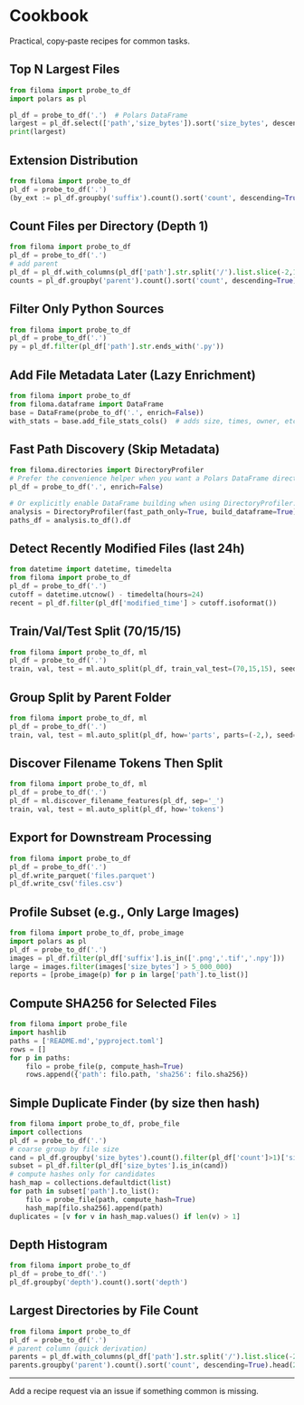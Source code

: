 # Cookbook

Practical, copy‑paste recipes for common tasks.

## Top N Largest Files
```python
from filoma import probe_to_df
import polars as pl

pl_df = probe_to_df('.')  # Polars DataFrame
largest = pl_df.select(['path','size_bytes']).sort('size_bytes', descending=True).head(10)
print(largest)
```

## Extension Distribution
```python
from filoma import probe_to_df
pl_df = probe_to_df('.')
(by_ext := pl_df.groupby('suffix').count().sort('count', descending=True).head(15))
```

## Count Files per Directory (Depth 1)
```python
from filoma import probe_to_df
pl_df = probe_to_df('.')
# add parent
pl_df = pl_df.with_columns(pl_df['path'].str.split('/').list.slice(-2,1).alias('parent'))
counts = pl_df.groupby('parent').count().sort('count', descending=True)
```

## Filter Only Python Sources
```python
from filoma import probe_to_df
pl_df = probe_to_df('.')
py = pl_df.filter(pl_df['path'].str.ends_with('.py'))
```

## Add File Metadata Later (Lazy Enrichment)
```python
from filoma import probe_to_df
from filoma.dataframe import DataFrame
base = DataFrame(probe_to_df('.', enrich=False))
with_stats = base.add_file_stats_cols()  # adds size, times, owner, etc.
```

## Fast Path Discovery (Skip Metadata)
```python
from filoma.directories import DirectoryProfiler
# Prefer the convenience helper when you want a Polars DataFrame directly:
pl_df = probe_to_df('.', enrich=False)

# Or explicitly enable DataFrame building when using DirectoryProfiler:
analysis = DirectoryProfiler(fast_path_only=True, build_dataframe=True).probe('.')
paths_df = analysis.to_df().df
```

## Detect Recently Modified Files (last 24h)
```python
from datetime import datetime, timedelta
from filoma import probe_to_df
pl_df = probe_to_df('.')
cutoff = datetime.utcnow() - timedelta(hours=24)
recent = pl_df.filter(pl_df['modified_time'] > cutoff.isoformat())
```

## Train/Val/Test Split (70/15/15)
```python
from filoma import probe_to_df, ml
pl_df = probe_to_df('.')
train, val, test = ml.auto_split(pl_df, train_val_test=(70,15,15), seed=42)
```

## Group Split by Parent Folder
```python
from filoma import probe_to_df, ml
pl_df = probe_to_df('.')
train, val, test = ml.auto_split(pl_df, how='parts', parts=(-2,), seed=42)
```

## Discover Filename Tokens Then Split
```python
from filoma import probe_to_df, ml
pl_df = probe_to_df('.')
pl_df = ml.discover_filename_features(pl_df, sep='_')
train, val, test = ml.auto_split(pl_df, how='tokens')
```

## Export for Downstream Processing
```python
from filoma import probe_to_df
pl_df = probe_to_df('.')
pl_df.write_parquet('files.parquet')
pl_df.write_csv('files.csv')
```

## Profile Subset (e.g., Only Large Images)
```python
from filoma import probe_to_df, probe_image
import polars as pl
pl_df = probe_to_df('.')
images = pl_df.filter(pl_df['suffix'].is_in(['.png','.tif','.npy']))
large = images.filter(images['size_bytes'] > 5_000_000)
reports = [probe_image(p) for p in large['path'].to_list()]
```

## Compute SHA256 for Selected Files
```python
from filoma import probe_file
import hashlib
paths = ['README.md','pyproject.toml']
rows = []
for p in paths:
    filo = probe_file(p, compute_hash=True)
    rows.append({'path': filo.path, 'sha256': filo.sha256})
```

## Simple Duplicate Finder (by size then hash)
```python
from filoma import probe_to_df, probe_file
import collections
pl_df = probe_to_df('.')
# coarse group by file size
cand = pl_df.groupby('size_bytes').count().filter(pl_df['count']>1)['size_bytes'].to_list()
subset = pl_df.filter(pl_df['size_bytes'].is_in(cand))
# compute hashes only for candidates
hash_map = collections.defaultdict(list)
for path in subset['path'].to_list():
    filo = probe_file(path, compute_hash=True)
    hash_map[filo.sha256].append(path)
duplicates = [v for v in hash_map.values() if len(v) > 1]
```

## Depth Histogram
```python
from filoma import probe_to_df
pl_df = probe_to_df('.')
pl_df.groupby('depth').count().sort('depth')
```

## Largest Directories by File Count
```python
from filoma import probe_to_df
pl_df = probe_to_df('.')
# parent column (quick derivation)
parents = pl_df.with_columns(pl_df['path'].str.split('/').list.slice(-2,1).alias('parent'))
parents.groupby('parent').count().sort('count', descending=True).head(20)
```

---
Add a recipe request via an issue if something common is missing.
